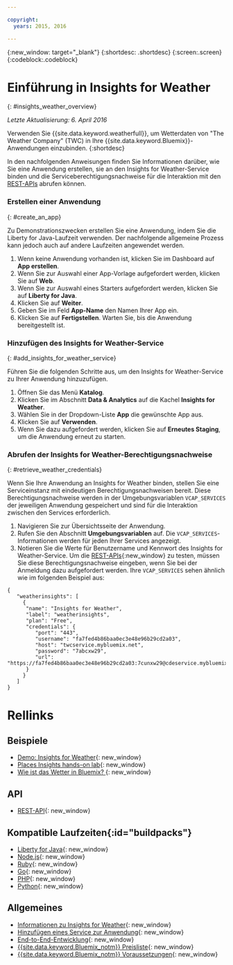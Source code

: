 ```yaml
---

copyright: 
  years: 2015, 2016

---
```


{:new_window: target="_blank"}
{:shortdesc: .shortdesc}
{:screen:.screen}
{:codeblock:.codeblock}

# Einführung in Insights for Weather
{: #insights_weather_overview}

*Letzte Aktualisierung: 6. April 2016*

Verwenden Sie {{site.data.keyword.weatherfull}},
um Wetterdaten von "The Weather Company" (TWC) in Ihre {{site.data.keyword.Bluemix}}-Anwendungen einzubinden.
{:shortdesc}

In den nachfolgenden Anweisungen finden Sie Informationen darüber, wie Sie eine Anwendung erstellen,
sie an den Insights for Weather-Service binden und
die Serviceberechtigungsnachweise für die Interaktion mit den [REST-APIs](https://twcservice.{APPDomain}/rest-api/) abrufen können.

### Erstellen einer Anwendung
{: #create_an_app}

Zu Demonstrationszwecken erstellen Sie eine Anwendung, indem Sie die Liberty for
Java-Laufzeit verwenden. Der nachfolgende allgemeine
Prozess kann jedoch auch auf andere Laufzeiten angewendet werden. 

1. Wenn keine Anwendung vorhanden ist, klicken Sie im Dashboard auf **App erstellen**.
2. Wenn Sie zur Auswahl einer App-Vorlage aufgefordert werden, klicken Sie auf **Web**.
3. Wenn Sie zur Auswahl eines Starters aufgefordert werden, klicken Sie auf **Liberty for Java**.
4. Klicken Sie auf **Weiter**.
5. Geben Sie im Feld **App-Name** den Namen Ihrer App ein.
6. Klicken Sie auf **Fertigstellen**. Warten Sie, bis die Anwendung bereitgestellt ist.

### Hinzufügen des Insights for Weather-Service
{: #add_insights_for_weather_service}

Führen Sie die folgenden Schritte aus, um den Insights for Weather-Service zu Ihrer Anwendung hinzuzufügen.
1. Öffnen Sie das Menü **Katalog**.
2. Klicken Sie im Abschnitt **Data & Analytics** auf die Kachel **Insights for Weather**.
3. Wählen Sie in der Dropdown-Liste **App** die gewünschte App aus.
4. Klicken Sie auf **Verwenden**.
5. Wenn Sie dazu aufgefordert werden, klicken Sie auf
**Erneutes Staging**, um die Anwendung erneut zu starten.

### Abrufen der Insights for Weather-Berechtigungsnachweise
{: #retrieve_weather_credentials}

Wenn Sie Ihre Anwendung an Insights for Weather binden,
stellen Sie eine Serviceinstanz mit eindeutigen Berechtigungsnachweisen bereit. Diese Berechtigungsnachweise
werden in der Umgebungsvariablen `VCAP_SERVICES` der jeweiligen Anwendung gespeichert und sind für die Interaktion zwischen den Services erforderlich.

1. Navigieren Sie zur Übersichtsseite der Anwendung.
2. Rufen Sie den Abschnitt **Umgebungsvariablen** auf. Die `VCAP_SERVICES`-Informationen werden für jeden Ihrer Services angezeigt. 
3. Notieren Sie die Werte für Benutzername und Kennwort des Insights for Weather-Service.
Um die [REST-APIs](https://twcservice.{APPDomain}/rest-api/){:new_window} zu testen, müssen Sie diese Berechtigungsnachweise eingeben, wenn Sie bei der Anmeldung dazu aufgefordert werden.
Ihre `VCAP_SERVICES` sehen ähnlich wie im folgenden Beispiel aus: 

```
{
   "weatherinsights": [
     {
      "name": "Insights for Weather",
      "label": "weatherinsights",
      "plan": "Free",
      "credentials": {
         "port": "443",
         "username": "fa7fed4b86baa0ec3e48e96b29cd2a03",
         "host": "twcservice.mybluemix.net",
         "password": "7abcxw29",
         "url": "https://fa7fed4b86baa0ec3e48e96b29cd2a03:7cunxw29@cdeservice.mybluemix.net"
      }
     }
   ]
}
```

# Rellinks
## Beispiele
* [Demo: Insights for Weather](http://insights-for-weather-demo.mybluemix.net/){: new_window}
* [Places Insights hands-on lab](https://github.com/IBM-Bluemix/places-insights-lab){: new_window}
* [Wie ist das Wetter in Bluemix? ](https://developer.ibm.com/bluemix/2015/12/08/insights-weather-sample-overview){: new_window}

## API
* [REST-API](https://twcservice.{APPDomain}/rest-api/){: new_window}

## Kompatible Laufzeiten{:id="buildpacks"}
* [Liberty for Java](https://console.{DomainName}/docs/starters/liberty/index.html){: new_window}
* [Node.js](https://console.{DomainName}/docs/runtimes/nodejs/index.html){: new_window}
* [Ruby](https://console.{DomainName}/docs/runtimes/ruby/index.html){: new_window}
* [Go](https://console.{DomainName}/docs/runtimes/go/index.html){: new_window}
* [PHP](https://console.{DomainName}/docs/runtimes/php/index.html){: new_window}
* [Python](https://console.{DomainName}/docs/runtimes/python/index.html){: new_window}

## Allgemeines
* [Informationen zu Insights for Weather](https://console.{DomainName}/docs/services/Weather/weather_overview.html){: new_window}
* [Hinzufügen eines Service zur Anwendung](https://console.{DomainName}/docs/services/reqnsi.html#add_service){: new_window}
* [End-to-End-Entwicklung](https://console.{DomainName}/docs/cfapps/ee.html){: new_window}
* [{{site.data.keyword.Bluemix_notm}} Preisliste](https://console.{DomainName}/pricing/){: new_window}
* [{{site.data.keyword.Bluemix_notm}} Voraussetzungen](https://developer.ibm.com/bluemix/support/#prereqs){: new_window}
